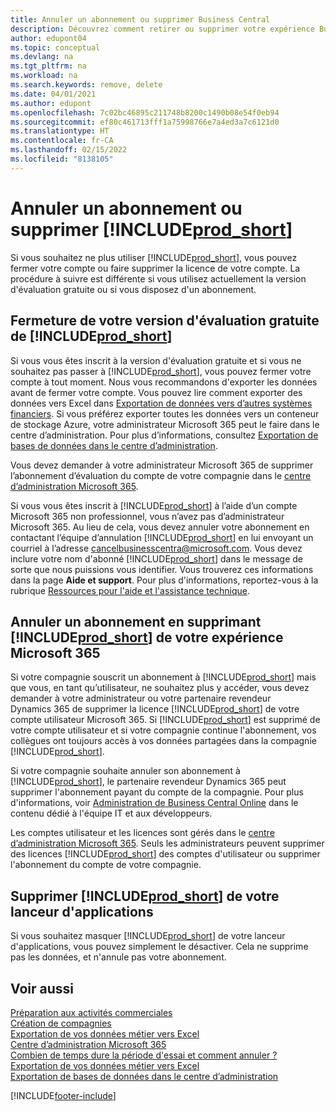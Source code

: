 ```yaml
---
title: Annuler un abonnement ou supprimer Business Central
description: Découvrez comment retirer ou supprimer votre expérience Business Central si vous disposez d’un abonnement d’évaluation ou si vous disposez d’un abonnement payant.
author: edupont04
ms.topic: conceptual
ms.devlang: na
ms.tgt_pltfrm: na
ms.workload: na
ms.search.keywords: remove, delete
ms.date: 04/01/2021
ms.author: edupont
ms.openlocfilehash: 7c02bc46895c211748b8200c1490b08e54f0eb94
ms.sourcegitcommit: ef80c461713fff1a75998766e7a4ed3a7c6121d0
ms.translationtype: HT
ms.contentlocale: fr-CA
ms.lasthandoff: 02/15/2022
ms.locfileid: "8138105"
---
```

# <a name="unsubscribe-or-remove-prod_short"></a>Annuler un abonnement ou supprimer [!INCLUDE[prod_short](includes/prod_short.md)]

Si vous souhaitez ne plus utiliser [!INCLUDE[prod_short](includes/prod_short.md)], vous pouvez fermer votre compte ou faire supprimer la licence de votre compte. La procédure à suivre est différente si vous utilisez actuellement la version d'évaluation gratuite ou si vous disposez d'un abonnement.  

## <a name="closing-your-free-trial-of-prod_short"></a>Fermeture de votre version d'évaluation gratuite de [!INCLUDE[prod_short](includes/prod_short.md)]

Si vous vous êtes inscrit à la version d'évaluation gratuite et si vous ne souhaitez pas passer à [!INCLUDE[prod_short](includes/prod_short.md)], vous pouvez fermer votre compte à tout moment. Nous vous recommandons d'exporter les données avant de fermer votre compte. Vous pouvez lire comment exporter des données vers Excel dans [Exportation de données vers d’autres systèmes financiers](about-export-data.md#exporting-data-to-other-finance-systems). Si vous préférez exporter toutes les données vers un conteneur de stockage Azure, votre administrateur Microsoft 365 peut le faire dans le centre d’administration. Pour plus d’informations, consultez [Exportation de bases de données dans le centre d’administration](/dynamics365/business-central/dev-itpro/administration/tenant-admin-center-database-export).  

Vous devez demander à votre administrateur Microsoft 365 de supprimer l’abonnement d’évaluation du compte de votre compagnie dans le [centre d’administration Microsoft 365](https://admin.microsoft.com/).  

Si vous vous êtes inscrit à [!INCLUDE[prod_short](includes/prod_short.md)] à l’aide d’un compte Microsoft 365 non professionnel, vous n’avez pas d’administrateur Microsoft 365. Au lieu de cela, vous devez annuler votre abonnement en contactant l’équipe d’annulation [!INCLUDE[prod_short](includes/prod_short.md)] en lui envoyant un courriel à l’adresse [cancelbusinesscentra@microsoft.com](mailto:cancelbusinesscentra@microsoft.com). Vous devez inclure votre nom d'abonné [!INCLUDE[prod_short](includes/prod_short.md)] dans le message de sorte que nous puissions vous identifier. Vous trouverez ces informations dans la page **Aide et support**. Pour plus d'informations, reportez-vous à la rubrique [Ressources pour l'aide et l'assistance technique](product-help-and-support.md).  

## <a name="unsubscribing-by-removing-prod_short-from-your-microsoft-365-experience"></a>Annuler un abonnement en supprimant [!INCLUDE[prod_short](includes/prod_short.md)] de votre expérience Microsoft 365

Si votre compagnie souscrit un abonnement à [!INCLUDE[prod_short](includes/prod_short.md)] mais que vous, en tant qu’utilisateur, ne souhaitez plus y accéder, vous devez demander à votre administrateur ou votre partenaire revendeur Dynamics 365 de supprimer la licence [!INCLUDE[prod_short](includes/prod_short.md)] de votre compte utilisateur Microsoft 365. Si [!INCLUDE[prod_short](includes/prod_short.md)] est supprimé de votre compte utilisateur et si votre compagnie continue l'abonnement, vos collègues ont toujours accès à vos données partagées dans la compagnie [!INCLUDE[prod_short](includes/prod_short.md)].  

Si votre compagnie souhaite annuler son abonnement à [!INCLUDE[prod_short](includes/prod_short.md)], le partenaire revendeur Dynamics 365 peut supprimer l'abonnement payant du compte de la compagnie. Pour plus d'informations, voir [Administration de Business Central Online](/dynamics365/business-central/dev-itpro/administration/tenant-administration) dans le contenu dédié à l'équipe IT et aux développeurs.  

Les comptes utilisateur et les licences sont gérés dans le [centre d’administration Microsoft 365](https://admin.microsoft.com/). Seuls les administrateurs peuvent supprimer des licences [!INCLUDE[prod_short](includes/prod_short.md)] des comptes d'utilisateur ou supprimer l'abonnement du compte de votre compagnie.  

## <a name="removing-prod_short-from-your-app-launcher"></a>Supprimer [!INCLUDE[prod_short](includes/prod_short.md)] de votre lanceur d'applications

Si vous souhaitez masquer [!INCLUDE[prod_short](includes/prod_short.md)] de votre lanceur d'applications, vous pouvez simplement le désactiver. Cela ne supprime pas les données, et n'annule pas votre abonnement.  

## <a name="see-also"></a>Voir aussi

[Préparation aux activités commerciales](ui-get-ready-business.md)  
[Création de compagnies](about-new-company.md)  
[Exportation de vos données métier vers Excel](about-export-data.md)  
[Centre d’administration Microsoft 365](https://admin.microsoft.com/)  
[Combien de temps dure la période d'essai et comment annuler ?](https://community.dynamics.com/business/b/financials/archive/2016/11/28/how-long-is-the-trial-period-and-how-do-i-cancel)  
[Exportation de vos données métier vers Excel](about-export-data.md)  
[Exportation de bases de données dans le centre d’administration](/dynamics365/business-central/dev-itpro/administration/tenant-admin-center-database-export)  


[!INCLUDE[footer-include](includes/footer-banner.md)]